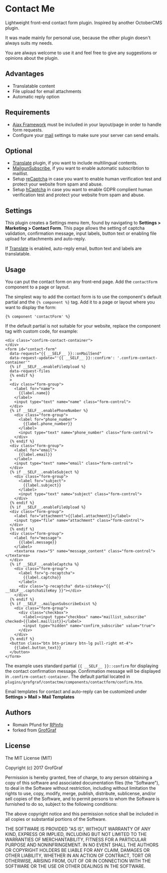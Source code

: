 # Contact Me
Lightweight front-end contact form plugin. Inspired by another OctoberCMS plugin.

It was made mainly for personal use, because the other plugin doesn't always suits my needs.

You are always welcome to use it and feel free to give any suggestions or opinions about the plugin.

## Advantages
* Translatable content
* File upload for email attachments
* Automatic reply option

## Requirements
* [Ajax Framework](https://octobercms.com/docs/cms/ajax) must be included in your layout/page in order to handle form requests.
* Configure your [mail](https://octobercms.com/docs/services/mail) settings to make sure your server can send emails.

## Optional
* [Translate](https://octobercms.com/plugin/rainlab-translate) plugin, if you want to include multilingual contents.
* [MailgunSubscribe](https://octobercms.com/plugin/grofgraf-mailgunsubscribe), if you want to enable automatic subscribtion to maillist.
* Setup [reCaptcha](https://www.google.com/recaptcha/admin) in case you want to enable human verification test and protect your website from spam and abuse.
* Setup [hCaptcha](https://www.hcaptcha.com/) in case you want to enable GDPR complient human verification test and protect your website from spam and abuse.

## Settings
This plugin creates a Settings menu item, found by navigating to **Settings > Marketing > Contact Form**. This page allows the setting of captcha validation, confirmation message, input labels, button text or enabling file upload for attachments and auto-reply.

If [Translate](https://octobercms.com/plugin/rainlab-translate) is enabled, auto-reply email, button text and labels are translatable.

## Usage
You can put the contact form on any front-end page. Add the `contactForm` component to a page or layout.

The simplest way to add the contact form is to use the component's default partial and the `{% component %}` tag. Add it to a page or layout where you want to display the form:

    {% component 'contactForm' %}

If the default partial is not suitable for your website, replace the component tag with custom code, for example:

    <div class="confirm-contact-container">
    </div>
    <form id="contact-form"
      data-request="{{ __SELF__ }}::onMailSend"
      data-request-update="'{{ __SELF__ }}::confirm': '.confirm-contact-container'"
      {% if __SELF__.enableFileUpload %}
      data-request-files
      {% endif %}
      >
      <div class="form-group">
        <label for="name">
          {{label.name}}
        </label>
        <input type="text" name="name" class="form-control">
      </div>
      {% if __SELF__.enablePhoneNumber %}
        <div class="form-group">
          <label for="phone_number">
            {{label.phone_number}}
          </label>
          <input type="text" name="phone_number" class="form-control">
        </div>
      {% endif %}
      <div class="form-group">
        <label for="email">
          {{label.email}}
        </label>
        <input type="text" name="email" class="form-control">
      </div>
      {% if __SELF__.enableSubject %}
        <div class="form-group">
          <label for="subject">
            {{label.subject}}
          </label>
          <input type="text" name="subject" class="form-control">
        </div>
      {% endif %}
      {% if __SELF__.enableFileUpload %}
      <div class="form-group">
        <label for="attachment">{{label.attachment}}</label>
        <input type="file" name="attachment" class="form-control">
      </div>
      {% endif %}
      <div class="form-group">
        <label for="message">
          {{label.message}}
        </label>
        <textarea rows="5" name="message_content" class="form-control"></textarea>
      </div>
      {% if __SELF__.enableCaptcha %}
        <div class="form-group">
          <label for="g-recaptcha">
            {{label.captcha}}
          </label>
          <div class="g-recaptcha" data-sitekey="{{ __SELF__.captchaSiteKey }}"></div>
        </div>
      {% endif %}
      {% if __SELF__.mailgunSubscribeExist %}
        <div class="form-group">
          <div class="checkbox">
            <label><input type="checkbox" name="maillist_subscribe" checked>{{label.maillist}}</label>
            <input type="hidden" name="confirm_subscribe" value="true">
          </div>
        </div>
      {% endif %}
      <button class="btn btn-primary btn-lg pull-right mt-4">
        {{label.button_text}}
      </button>
    </form>


The example uses standard partial `{{ __SELF__ }}::confirm` for displaying the contact confirmation message. Confirmation message will be displayed in
`.confirm-contact-container`. The default partial located in `plugins/grofgraf/contactme/components/contactform/confirm.htm`.

Email templates for contact and auto-reply can be customized under **Settings > Mail > Mail Templates**

## Authors

* Romain Pfund for [RPinfo](https://github.com/RPinfo-ch)
* forked from [GrofGraf](https://github.com/GrofGraf)

## License

The MIT License (MIT)

Copyright (c) 2017 GrofGraf

Permission is hereby granted, free of charge, to any person obtaining a copy of this software and associated documentation files (the "Software"), to deal in the Software without restriction, including without limitation the rights to use, copy, modify, merge, publish, distribute, sublicense, and/or sell copies of the Software, and to permit persons to whom the Software is furnished to do so, subject to the following conditions:

The above copyright notice and this permission notice shall be included in all copies or substantial portions of the Software.

THE SOFTWARE IS PROVIDED "AS IS", WITHOUT WARRANTY OF ANY KIND, EXPRESS OR IMPLIED, INCLUDING BUT NOT LIMITED TO THE WARRANTIES OF MERCHANTABILITY, FITNESS FOR A PARTICULAR PURPOSE AND NONINFRINGEMENT. IN NO EVENT SHALL THE AUTHORS OR COPYRIGHT HOLDERS BE LIABLE FOR ANY CLAIM, DAMAGES OR OTHER LIABILITY, WHETHER IN AN ACTION OF CONTRACT, TORT OR OTHERWISE, ARISING FROM, OUT OF OR IN CONNECTION WITH THE SOFTWARE OR THE USE OR OTHER DEALINGS IN THE SOFTWARE.
